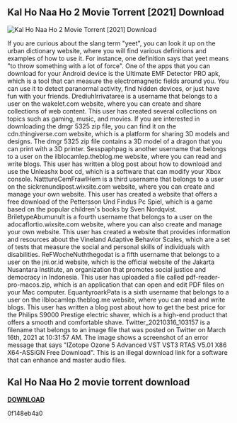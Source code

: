 ## Kal Ho Naa Ho 2 Movie Torrent [2021] Download

 
![Kal Ho Naa Ho 2 Movie Torrent \[2021\] Download](https://encrypted-tbn2.gstatic.com/images?q=tbn:ANd9GcQl2g48IQeu6ZVPHJIMF-aUIkugxQaMaK_-MrdoiRpQDVh82C9XiOntDzU)

 
If you are curious about the slang term "yeet", you can look it up on the urban dictionary website, where you will find various definitions and examples of how to use it. For instance, one definition says that yeet means "to throw something with a lot of force".
One of the apps that you can download for your Android device is the Ultimate EMF Detector PRO apk, which is a tool that can measure the electromagnetic fields around you. You can use it to detect paranormal activity, find hidden devices, or just have fun with your friends.
DrediuhIrrivataree is a username that belongs to a user on the wakelet.com website, where you can create and share collections of web content. This user has created several collections on topics such as gaming, music, and movies.
If you are interested in downloading the dmgr 5325 zip file, you can find it on the cdn.thingiverse.com website, which is a platform for sharing 3D models and designs. The dmgr 5325 zip file contains a 3D model of a dragon that you can print with a 3D printer.
Sesspaphpag is another username that belongs to a user on the ilblocamlep.theblog.me website, where you can read and write blogs. This user has written a blog post about how to download and use the Unleashx boot cd, which is a software that can modify your Xbox console.
NatttureCemFrawlHem is a third username that belongs to a user on the sickrenundipost.wixsite.com website, where you can create and manage your own website. This user has created a website that offers a free download of the Pettersson Und Findus Pc Spiel, which is a game based on the popular children's books by Sven Nordqvist.
BriletypeAbumunult is a fourth username that belongs to a user on the adocaflortio.wixsite.com website, where you can also create and manage your own website. This user has created a website that provides information and resources about the Vineland Adaptive Behavior Scales, which are a set of tests that measure the social and personal skills of individuals with disabilities.
ReFWocheNuththegodat is a fifth username that belongs to a user on the jni.or.id website, which is the official website of the Jakarta Nusantara Institute, an organization that promotes social justice and democracy in Indonesia. This user has uploaded a file called pdf-reader-pro-macos.zip, which is an application that can open and edit PDF files on your Mac computer.
EquantyroarkPata is a sixth username that belongs to a user on the ilblocamlep.theblog.me website, where you can read and write blogs. This user has written a blog post about how to get the best price for the Philips S9000 Prestige electric shaver, which is a high-end product that offers a smooth and comfortable shave.
Twitter\_20210316\_103157 is a filename that belongs to an image file that was posted on Twitter on March 16th, 2021 at 10:31:57 AM. The image shows a screenshot of an error message that says "IZotope Ozone 5 Advanced VST VST3 RTAS V5.01 X86 X64-ASSiGN Free Download". This is an illegal download link for a software that can enhance and master audio files.
 
## Kal Ho Naa Ho 2 movie torrent download


[**DOWNLOAD**](https://vercupalo.blogspot.com/?d=2tKELE)

 0f148eb4a0
